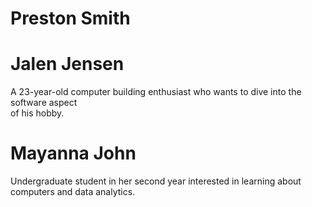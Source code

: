 # Preston Smith
# Jalen Jensen  
A 23-year-old computer building enthusiast who wants to dive into the software aspect  
of his hobby.
# Mayanna John
Undergraduate student in her second year interested in learning about computers and data analytics.

